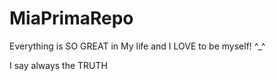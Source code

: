 # MiaPrimaRepo

Everything is SO GREAT in My life and I LOVE to be myself! ^_^ 

I say always the TRUTH
